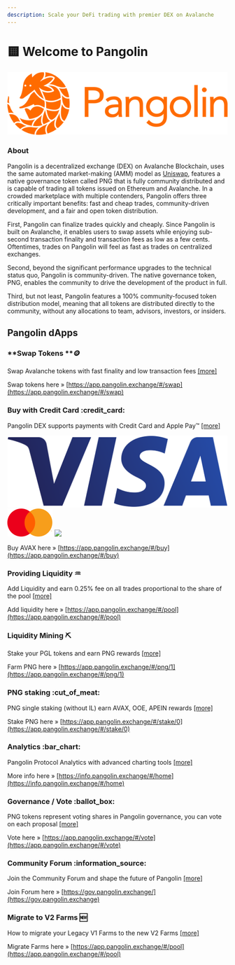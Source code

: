 ```yaml
---
description: Scale your DeFi trading with premier DEX on Avalanche
---
```


# 🟨 Welcome to Pangolin

![](<.gitbook/assets/logo (2) (1).png>)



### About

Pangolin is a decentralized exchange (DEX) on Avalanche Blockchain, uses the same automated market-making (AMM) model as [Uniswap](https://docs.uniswap.org/protocol/V2/concepts/protocol-overview/how-uniswap-works), features a native governance token called PNG that is fully community distributed and is capable of trading all tokens issued on Ethereum and Avalanche. In a crowded marketplace with multiple contenders, Pangolin offers three critically important benefits: fast and cheap trades, community-driven development, and a fair and open token distribution.

First, Pangolin can finalize trades quickly and cheaply. Since Pangolin is built on Avalanche, it enables users to swap assets while enjoying sub-second transaction finality and transaction fees as low as a few cents. Oftentimes, trades on Pangolin will feel as fast as trades on centralized exchanges.&#x20;

Second, beyond the significant performance upgrades to the technical status quo, Pangolin is community-driven. The native governance token, PNG, enables the community to drive the development of the product in full.&#x20;

Third, but not least, Pangolin features a 100% community-focused token distribution model, meaning that all tokens are distributed directly to the community, without any allocations to team, advisors, investors, or insiders.

## Pangolin dApps



### **Swap Tokens **:coin:&#x20;

Swap Avalanche tokens with fast finality and low transaction fees [\[more\]](learn-how-to/swap-tokens.md)

Swap tokens here » [https://app.pangolin.exchange/#/swap](https://app.pangolin.exchange/#/swap)



### Buy with Credit Card :credit\_card:&#x20;

Pangolin DEX supports payments with Credit Card and Apple Pay™ [\[more\]](learn-how-to/buy-with-credit-card/)

![](.gitbook/assets/visa-logo.png) ![](.gitbook/assets/mc-logo-52.svg) ![](https://app.pangolin.exchange/static/media/Apple\_Pay\_Mark\_RGB\_041619.fe4f01ad.svg)

Buy AVAX here » [https://app.pangolin.exchange/#/buy](https://app.pangolin.exchange/#/buy)



### Providing Liquidity :aquarius:&#x20;

Add Liquidity and earn 0.25% fee on all trades proportional to the share of the pool [\[more\]](learn-how-to/stake-liquidity.md)

Add liquidity here » [https://app.pangolin.exchange/#/pool](https://app.pangolin.exchange/#/pool)



### Liquidity Mining :pick:&#x20;

Stake your PGL tokens and earn PNG rewards [\[more\]](learn-how-to/mine-liquidity.md)

Farm PNG here » [https://app.pangolin.exchange/#/png/1](https://app.pangolin.exchange/#/png/1)



### PNG staking :cut\_of\_meat:&#x20;

PNG single staking (without IL) earn AVAX, OOE, APEIN rewards [\[more\]](learn-how-to/stake-png.md)

Stake PNG here » [https://app.pangolin.exchange/#/stake/0](https://app.pangolin.exchange/#/stake/0)



### Analytics :bar\_chart:&#x20;

Pangolin Protocol Analytics with advanced charting tools [\[more\]](learn-how-to/use-analytics.md)

More info here » [https://info.pangolin.exchange/#/home](https://info.pangolin.exchange/#/home)



### Governance / Vote :ballot\_box:&#x20;

PNG tokens represent voting shares in Pangolin governance, you can vote on each proposal [\[more\]](learn-how-to/vote.md)

Vote here » [https://app.pangolin.exchange/#/vote](https://app.pangolin.exchange/#/vote)



### Community Forum :information\_source:&#x20;

Join the Community Forum and shape the future of Pangolin [\[more\]](learn-how-to/use-the-forum.md)

Join Forum here » [https://gov.pangolin.exchange/](https://gov.pangolin.exchange)



### Migrate to V2 Farms :new:

How to migrate your Legacy V1 Farms to the new V2 Farms [\[more\]](./#migrate-to-v2-farms)

Migrate Farms here » [https://app.pangolin.exchange/#/pool](https://app.pangolin.exchange/#/pool)
